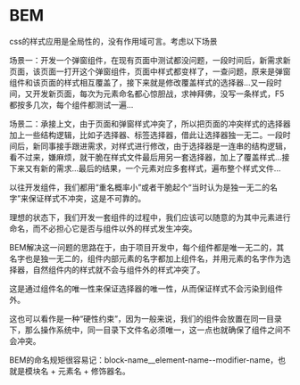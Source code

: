 # BEM

css的样式应用是全局性的，没有作用域可言。考虑以下场景

场景一：开发一个弹窗组件，在现有页面中测试都没问题，一段时间后，新需求新页面，该页面一打开这个弹窗组件，页面中样式都变样了，一查问题，原来是弹窗组件和该页面的样式相互覆盖了，接下来就是修改覆盖样式的选择器...又一段时间，又开发新页面，每次为元素命名都心惊胆战，求神拜佛，没写一条样式，F5都按多几次，每个组件都测试一遍...

场景二：承接上文，由于页面和弹窗样式冲突了，所以把页面的冲突样式的选择器加上一些结构逻辑，比如子选择器、标签选择器，借此让选择器独一无二。一段时间后，新同事接手跟进需求，对样式进行修改，由于选择器是一连串的结构逻辑，看不过来，嫌麻烦，就干脆在样式文件最后用另一套选择器，加上了覆盖样式...接下来又有新的需求...最后的结果，一个元素对应多套样式，遍布整个样式文件...

以往开发组件，我们都用“重名概率小”或者干脆起个“当时认为是独一无二的名字”来保证样式不冲突，这是不可靠的。

理想的状态下，我们开发一套组件的过程中，我们应该可以随意的为其中元素进行命名，而不必担心它是否与组件以外的样式发生冲突。

BEM解决这一问题的思路在于，由于项目开发中，每个组件都是唯一无二的，其名字也是独一无二的，组件内部元素的名字都加上组件名，并用元素的名字作为选择器，自然组件内的样式就不会与组件外的样式冲突了。

这是通过组件名的唯一性来保证选择器的唯一性，从而保证样式不会污染到组件外。

这也可以看作是一种“硬性约束”，因为一般来说，我们的组件会放置在同一目录下，那么操作系统中，同一目录下文件名必须唯一，这一点也就确保了组件之间不会冲突。

BEM的命名规矩很容易记：block-name__element-name--modifier-name，也就是模块名 + 元素名 + 修饰器名。